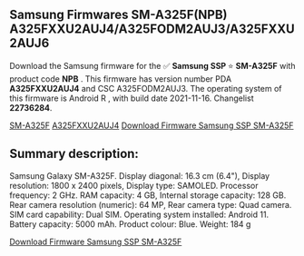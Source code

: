 <h2>Samsung Firmwares SM-A325F(NPB) A325FXXU2AUJ4/A325FODM2AUJ3/A325FXXU2AUJ6</h2>
Download the Samsung firmware for the ✅ <strong>Samsung SSP </strong> ⭐ <strong>SM-A325F</strong> with product code <strong>NPB</strong> . This firmware has version number PDA <strong>A325FXXU2AUJ4</strong> and CSC A325FODM2AUJ3. The operating system of this firmware is Android R , with build date 2021-11-16. Changelist <strong>22736284</strong>.


[SM-A325F](https://samfirm.shop/samsung/model/SM-A325F)
[A325FXXU2AUJ4](https://samfirm.shop/samsung/pda/A325FXXU2AUJ4)
[Download Firmware Samsung SSP SM-A325F](https://samfirm.shop/samsung/firmware/474870)
<h2>Summary description:</h2>
<p>Samsung Galaxy SM-A325F. Display diagonal: 16.3 cm (6.4"), Display resolution: 1800 x 2400 pixels, Display type: SAMOLED. Processor frequency: 2 GHz. RAM capacity: 4 GB, Internal storage capacity: 128 GB. Rear camera resolution (numeric): 64 MP, Rear camera type: Quad camera. SIM card capability: Dual SIM. Operating system installed: Android 11. Battery capacity: 5000 mAh. Product colour: Blue. Weight: 184 g</p>


[Download Firmware Samsung SSP SM-A325F](https://samfirm.shop/samsung/firmware/474870)
